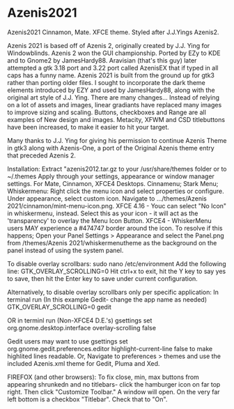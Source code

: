 # Azenis2021
Azenis2021 Cinnamon, Mate. XFCE theme. Styled after J.J.Yings Azenis2.


Azenis 2021 is based off of Azenis 2, originally created by J.J. Ying for Windowblinds. Azenis 2 won the GUI championship. Ported by EZy to KDE and to Gnome2 by JamesHardy88. Aravisian (that's this guy) later attempted a gtk 3.18 port and 3.22 port called AzenisEX that if typed in all caps has a funny name.
Azenis 2021 is built from the ground up for gtk3 rather than porting older files. I sought to incorporate the dark theme elements introduced by EZY and used by JamesHardy88, along with the original art style of J.J. Ying. There are many changes... Instead of relying on a lot of assets and images, linear gradiants have replaced many images to improve sizing and scaling. Buttons, checkboxes and Range are all examples of New design and images.
Metacity, XFWM and CSD titlebuttons have been increased, to make it easier to hit your target.

Many thanks to J.J. Ying for giving his permission to continue Azenis Theme in gtk3 along with Azenis-One, a port of the Original Azenis theme entry that preceded Azenis 2.

Installation:
Extract "azenis2012.tar.gz to your /usr/share/themes folder or to ~/.themes
Apply through your settings, appearance or window manager settings.
For Mate, Cinnamon, XFCE4 Desktops.
Cinnamenu; Stark Menu; Whiskermenu:
Right click the menu icon and select properties or configure. Under appearance, select custom icon. Navigate to .../themes/Azenis 2021/cinnamon/mint-menu-icon.png. XFCE 4.16 - Youc can select "No Icon" in whiskermenu, instead.
Select this as your icon - it will act as the 'transparency' to overlay the Menu Icon Button.
XFCE4 - WhiskerMenu users MAY experience a #474747 border around the icon. To resolve if this happens; Open your Panel Settings > Appearance and select the Panel.png from /themes/Azenis 2021/whiskermenutheme as the background on the panel instead of using the system panel.

To disable overlay scrollbars:
sudo nano /etc/environment
Add the following line:
GTK_OVERLAY_SCROLLING=0
Hit ctrl+x to exit, hit the Y key to say yes to save, then hit the Enter key to save under current configuration.

Alternatively, to disable overlay scrollbars only per specific application:
In terminal run (In this example Gedit- change the app name as needed)
GTK_OVERLAY_SCROLLING=0 gedit

OR in terminl run (Non-XFCE4 D.E.'s)
gsettings set org.gnome.desktop.interface overlay-scrolling false

Gedit users may want to use
gsettings set org.gnome.gedit.preferences.editor highlight-current-line false
to make highlited lines readable. Or, Navigate to preferences > themes and use the included Azenis.xml theme for Gedit, Pluma and Xed.

FIREFOX (and other browsers): To fix close, min, max buttons from appearing shrunkedn and no titlebars- click the hamburger icon on far top right.
Then click "Customize Toolbar." A window will open. On the very far left bottom is a checkbox "Titlebar". Check that to "On".
